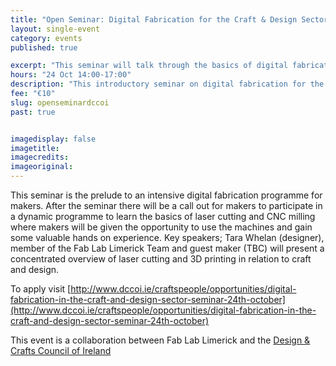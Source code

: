 ```yaml
---
title: "Open Seminar: Digital Fabrication for the Craft & Design Sector"
layout: single-event
category: events
published: true

excerpt: "This seminar will talk through the basics of digital fabrication, and how it can be utilised within the craft and design sectors. In collaboration with the Design & Crafts Council of Ireland"
hours: "24 Oct 14:00-17:00"
description: "This introductory seminar on digital fabrication for the craft and design sectors. 24 Oct 14:00-17:00"
fee: "€10"
slug: openseminardccoi
past: true


imagedisplay: false
imagetitle:
imagecredits:
imageoriginal:
---
```


This seminar is the prelude to an intensive digital fabrication programme for makers. After the seminar there will be a call out for makers to participate in a dynamic programme to learn the basics of laser cutting and CNC milling where makers will be given the opportunity to use the machines and gain some valuable hands on experience. Key speakers; Tara Whelan (designer), member of the Fab Lab Limerick Team and guest maker (TBC) will present a concentrated overview of laser cutting and 3D printing in relation to craft and design.

To apply visit [http://www.dccoi.ie/craftspeople/opportunities/digital-fabrication-in-the-craft-and-design-sector-seminar-24th-october](http://www.dccoi.ie/craftspeople/opportunities/digital-fabrication-in-the-craft-and-design-sector-seminar-24th-october)

This event is a collaboration between Fab Lab Limerick and the [Design & Crafts Council of Ireland](http://www.dccoi.ie/)
